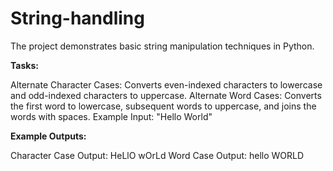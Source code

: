 # String-handling

The project demonstrates basic string manipulation techniques in Python.

**Tasks:**

Alternate Character Cases: Converts even-indexed characters to lowercase and odd-indexed characters to uppercase.
Alternate Word Cases: Converts the first word to lowercase, subsequent words to uppercase, and joins the words with spaces.
Example Input:  "Hello World"

**Example Outputs:**

Character Case Output: HeLlO wOrLd
Word Case Output: hello WORLD
